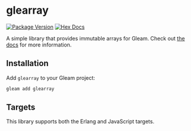 # glearray

[![Package Version](https://img.shields.io/hexpm/v/glearray)](https://hex.pm/packages/glearray)
[![Hex Docs](https://img.shields.io/badge/hex-docs-ffaff3)](https://hexdocs.pm/glearray/)

A simple library that provides immutable arrays for Gleam.
Check out [the docs](https://hexdocs.pm/glearray/glearray.html) for more information.

## Installation

Add `glearray` to your Gleam project:

```sh
gleam add glearray
```

## Targets

This library supports both the Erlang and JavaScript targets.
